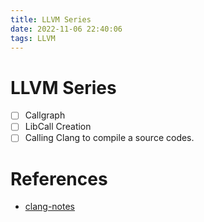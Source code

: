 ```yaml
---
title: LLVM Series
date: 2022-11-06 22:40:06
tags: LLVM
---
```


# LLVM Series

- [ ] Callgraph
- [ ] LibCall Creation
- [ ] Calling Clang to compile a source codes.

# References
* [clang-notes](https://github.com/peter-can-write/clang-notes)